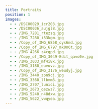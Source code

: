 ```yaml
---
title: Portraits
position: 1
images:
  - - /DSC00029_icr203.jpg
  - - /DSC00036_aujgl8.jpg
  - - /IMG_7281_rtezsq.jpg
  - - /IMG_7280_i33kgm.jpg
  - - /Copy_of_IMG_6858_oys6md.jpg
  - - /Copy_of_IMG_6797_mk0n6t.jpg
  - - /IMG_4266_z4cgpd.jpg
  - - /Copy_of_IMG_3049-Edit_qavo0e.jpg
  - - /IMG_3033_mf4i8x.jpg
  - - /IMG_3180_euvuvz.jpg
  - - /Copy_of_IMG_3176_weudyj.jpg
  - - /IMG_3440_zpn9cj.jpg
  - - /IMG_3360_llbmm3.jpg
  - - /IMG_2707_lunici.jpg
  - - /IMG_2673_qezwz7.jpg
  - - /IMG_5240_n48dxw.jpg
  - - /IMG_5622_vwqyea.jpg
---
```

